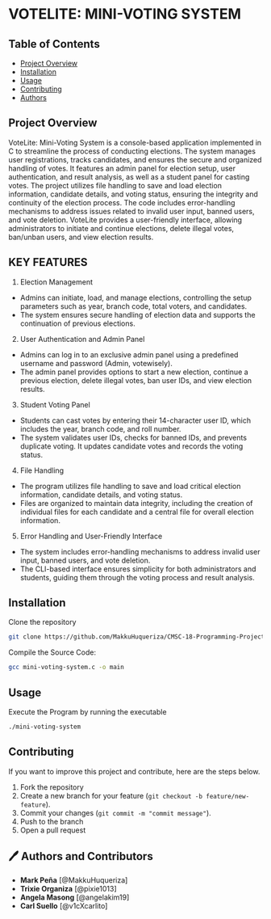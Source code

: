 # VOTELITE: MINI-VOTING SYSTEM

## Table of Contents

- [Project Overview](#project-overview)
- [Installation](#installation)
- [Usage](#usage)
- [Contributing](#contributing)
- [Authors](#authors)

## <a id="project-overview"></a>Project Overview 
VoteLite: Mini-Voting System is a console-based application implemented in C to streamline the process of conducting elections. The system manages user registrations, tracks candidates, and ensures the secure and organized handling of votes. It features an admin panel for election setup, user authentication, and result analysis, as well as a student panel for casting votes. The project utilizes file handling to save and load election information, candidate details, and voting status, ensuring the integrity and continuity of the election process. The code includes error-handling mechanisms to address issues related to invalid user input, banned users, and vote deletion. VoteLite provides a user-friendly interface, allowing administrators to initiate and continue elections, delete illegal votes, ban/unban users, and view election results.

## KEY FEATURES 
1. Election Management
* Admins can initiate, load, and manage elections, controlling the setup parameters such as year, branch code, total voters, and candidates.
* The system ensures secure handling of election data and supports the continuation of previous elections.
2. User Authentication and Admin Panel
* Admins can log in to an exclusive admin panel using a predefined username and password (Admin, votewisely).
* The admin panel provides options to start a new election, continue a previous election, delete illegal votes, ban user IDs, and view election results.
3. Student Voting Panel
* Students can cast votes by entering their 14-character user ID, which includes the year, branch code, and roll number.
* The system validates user IDs, checks for banned IDs, and prevents duplicate voting. It updates candidate votes and records the voting status.
4. File Handling
* The program utilizes file handling to save and load critical election information, candidate details, and voting status.
* Files are organized to maintain data integrity, including the creation of individual files for each candidate and a central file for overall election information.
5. Error Handling and User-Friendly Interface
* The system includes error-handling mechanisms to address invalid user input, banned users, and vote deletion.
* The CLI-based interface ensures simplicity for both administrators and students, guiding them through the voting process and result analysis.

## <a id="installation"></a>Installation 
 Clone the repository
  ```bash
  git clone https://github.com/MakkuHuqueriza/CMSC-18-Programming-Project.git
```
Compile the Source Code:
``` bash
gcc mini-voting-system.c -o main
```
## <a id="usage"></a>Usage
Execute the Program by running the executable
```bash
./mini-voting-system
```
## <a id="contributing"></a>Contributing
If you want to improve this project and contribute, here are the steps below.
1. Fork the repository
2. Create a new branch for your feature (`git checkout -b feature/new-feature`).
3. Commit your changes (`git commit -m "commit message"`).
4. Push to the branch
5. Open a pull request

## <a id="authors"></a> :pen: Authors and Contributors 
* **Mark Peña** [@MakkuHuqueriza]
* **Trixie Organiza** [@pixie1013]
* **Angela Masong** [@angelakim19]
* **Carl Suello** [@v1cXcarlito]
